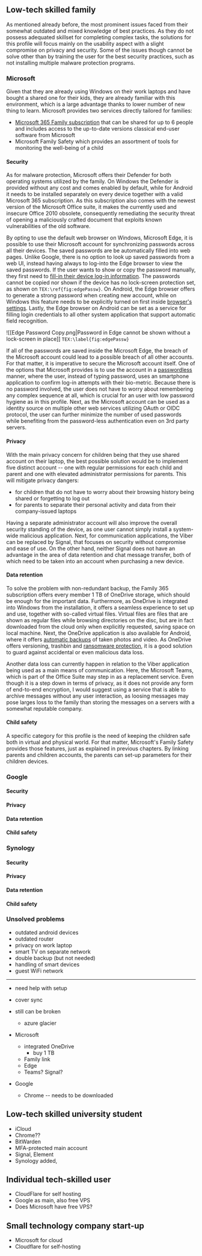 ## Low-tech skilled family

As mentioned already before, the most prominent issues faced from their somewhat outdated and mixed knowledge of best practices. As they do not possess adequated skillset for completing complex tasks, the solutions for this profile will focus mainly on the usability aspect with a slight compromise on privacy and security. Some of the issues though cannot be solve other than by training the user for the best security practices, such as not installing multiple malware protection programs.
### Microsoft

Given that they are already using Windows on their work laptops and have bought a shared one for their kids, they are already familiar with this environment, which is a large advantage thanks to lower number of new thing to learn. Microsoft provides two services directly tailored for families:

- [Microsoft 365 Family subscription](https://support.microsoft.com/en-us/office/share-your-microsoft-365-family-subscription-b389b9ce-3ae3-4a82-9017-39d79972fcba#bkmk_benefits) that can be shared for up to 6 people and includes access to the up-to-date versions classical end-user software from Microsoft
- Microsoft Family Safety which provides an assortment of tools for monitoring the well-being of a child

#### Security

As for malware protection, Microsoft offers their Defender for both operating systems utilized by the family. On Windows the Defender is provided without any cost and comes enabled by default, while for Android it needs to be installed separately on every device together with a valid Microsoft 365 subscription. As this subscription also comes with the newest version of the Microsoft Office suite, it makes the currently used and insecure Office 2010 obsolete, consequently remediating the security threat of opening a maliciously crafted document that exploits known vulnerabilities of the old software.

By opting to use the default web browser on Windows, Microsoft Edge, it is possible to use their Microsoft account for synchronizing passwords across all their devices. The saved passwords are be automatically filled into web pages. Unlike Google, there is no option to look up saved passwords from a web UI, instead having always to log-into the Edge browser to view the saved passwords. If the user wants to show or copy the password manually, they first need to [fill-in their device log-in information](https://support.microsoft.com/en-us/topic/edit-your-passwords-in-microsoft-edge-38ef988f-5a65-4c6a-9db8-937995d3ae31). The passwords cannot be copied nor shown if the device has no lock-screen protection set, as shown on `TEX:\ref{fig:edgePassw}`. On Android, the Edge browser offers to generate a strong password when creating new account, while on Windows this feature needs to be explicitly turned on first inside [browser's settings](https://www.microsoft.com/en-us/edge/features/password-generator?form=MA13FJ). Lastly, the Edge browser on Android can be set as a service for filling login credentials to all other system application that support automatic field recognition.


![[Edge Password Copy.png|Password in Edge cannot be shown without a lock-screen in place]]
`TEX:\label{fig:edgePassw}`

If all of the passwords are saved inside the Microsoft Edge, the breach of the Microsoft account could lead to a possible breach of all other accounts. For that matter, it is imperative to secure the Microsoft account itself. One of the options that Microsoft provides is to use the account in a [passwordless](https://support.microsoft.com/en-us/account-billing/how-to-go-passwordless-with-your-microsoft-account-674ce301-3574-4387-a93d-916751764c43) manner, where the user, instead of typing password, uses an smartphone application to confirm log-in attempts with their bio-metric. Because there is no password involved, the user does not have to worry about remembering any complex sequence at all, which is crucial for an user with low password hygiene as in this profile. Next, as the Microsoft account can be used as a identity source on multiple other web services utilizing OAuth or OIDC protocol, the user can further minimize the number of used passwords while benefiting from the password-less authentication even on 3rd party servers.
#### Privacy

With the main privacy concern for children being that they use shared account on their laptop, the best possible solution would be to implement five distinct account -- one with regular permissions for each child and parent and one with elevated administrator permissions for parents. This will mitigate privacy dangers:

- for children that do not have to worry about their browsing history being shared or forgetting to log out
- for parents to separate their personal activity and data from their company-issued laptops

Having a separate administrator account will also improve the overall security standing of the device, as one user cannot simply install a system-wide malicious application. Next, for communication applications, the Viber can be replaced by Signal, that focuses on security without compromise and ease of use. On the other hand, neither Signal does not have an advantage in the area of data retention and chat message transfer, both of which need to be taken into an account when purchasing a new device.
#### Data retention

To solve the problem with non-redundant backup, the Family 365 subscription offers every member 1 TB of OneDrive storage, which should be enough for the important data. Furthermore, as OneDrive is integrated into Windows from the installation, it offers a seamless experience to set up and use, together with so-called virtual files. Virtual files are files that are shown as regular files while browsing directories on the disc, but are in fact downloaded from the cloud only when explicitly requested, saving space on local machine. Next, the OneDrive application is also available for Android, where it offers [automatic backups](https://support.microsoft.com/en-us/office/automatically-save-photos-and-videos-with-onedrive-for-android-66605e54-48b8-4f55-bcff-34159702e344) of taken photos and video. As OneDrive offers versioning, trashbin and [ransomware protection](https://support.microsoft.com/en-au/office/ransomware-detection-and-recovering-your-files-0d90ec50-6bfd-40f4-acc7-b8c12c73637f), it is a good solution to guard against accidental or even malicious data loss.

Another data loss can currently happen in relation to the Viber application being used as a main means of communication. Here, the Microsoft Teams, which is part of the Office Suite may step in as a replacement service. Even though it is a step down in terms of privacy, as it does not provide any form of end-to-end encryption, I would suggest using a service that is able to archive messages without any user interaction, as loosing messages may pose larges loss to the family than storing the messages on a servers with a somewhat reputable company.

#### Child safety

A specific category for this profile is the need of keeping the children safe both in virtual and physical world. For that matter, Microsoft's Family Safety provides those features, just as explained in previous chapters. By linking parents and children accounts, the parents can set-up parameters for their children devices.
### Google

#### Security

#### Privacy

#### Data retention

#### Child safety

### Synology

#### Security

#### Privacy

#### Data retention

#### Child safety

### Unsolved problems
- outdated android devices
- outdated router
- privacy on work laptop
- smart TV on separate network
- double backup (but not needed)
- handling of smart devices
- guest WiFi network

--- 

- need help with setup
- cover sync
- still can be broken
	- azure glacier

- Microsoft
	- integrated OneDrive
		- buy 1 TB
	- Family link
	- Edge
	- Teams? Signal?
- Google
	- Chrome -- needs to be downloaded

## Low-tech skilled university student

- iCloud 
- Chrome??
- BitWarden
- MFA-protected main account
- Signal, Element
- Synology added, 

## Individual tech-skilled user

- CloudFlare for self hosting
- Google as main, also free VPS
- Does Microsoft have free VPS?

## Small technology company start-up

- Microsoft for cloud
- Cloudflare for self-hosting